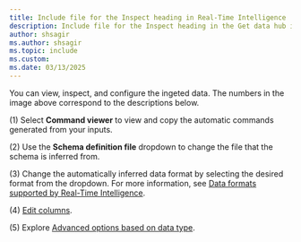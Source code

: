 ```yaml
---
title: Include file for the Inspect heading in Real-Time Intelligence
description: Include file for the Inspect heading in the Get data hub in Real-Time Intelligence.
author: shsagir
ms.author: shsagir
ms.topic: include
ms.custom: 
ms.date: 03/13/2025
---
```

You can view, inspect, and configure the ingeted data. The numbers in the image above correspond to the descriptions below.

(1) Select **Command viewer** to view and copy the automatic commands generated from your inputs.

(2) Use the **Schema definition file** dropdown to change the file that the schema is inferred from.

(3) Change the automatically inferred data format by selecting the desired format from the dropdown. For more information, see [Data formats supported by Real-Time Intelligence](../ingestion-supported-formats.md).

(4) [Edit columns](#edit-columns).

(5) Explore [Advanced options based on data type](#advanced-options-based-on-data-type).
